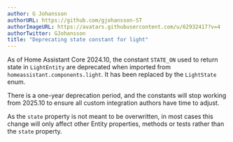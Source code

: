 ```yaml
---
author: G Johansson
authorURL: https://github.com/gjohansson-ST
authorImageURL: https://avatars.githubusercontent.com/u/62932417?v=4
authorTwitter: GJohansson
title: "Deprecating state constant for light"
---
```


As of Home Assistant Core 2024.10, the constant `STATE_ON` used to return state in `LightEntity` are deprecated when imported from `homeassistant.components.light`. It has been replaced by the `LightState` enum.

There is a one-year deprecation period, and the constants will stop working from 2025.10 to ensure all custom integration authors have time to adjust.

As the `state` property is not meant to be overwritten, in most cases this change will only affect other Entity properties, methods or tests rather than the `state` property.
